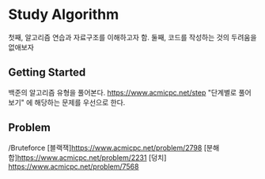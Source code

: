 # Study Algorithm

첫째, 알고리즘 연습과 자료구조를 이해하고자 함.
둘째, 코드를 작성하는 것의 두려움을 없애보자

## Getting Started

백준의 알고리즘 유형을 풀어본다.
https://www.acmicpc.net/step 
"단계별로 풀어보기" 에 해당하는 문제를 우선으로 한다.

## Problem

/Bruteforce
[블랙잭]https://www.acmicpc.net/problem/2798
[분해합]https://www.acmicpc.net/problem/2231
[덩치] https://www.acmicpc.net/problem/7568